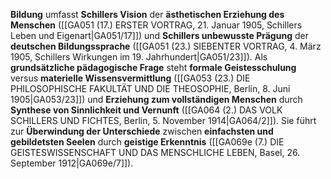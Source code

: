 
**Bildung** umfasst **Schillers Vision** der **ästhetischen Erziehung des Menschen** ([[GA051 (17.) ERSTER VORTRAG, 21. Januar 1905, Schillers Leben und Eigenart|GA051/17]]) und **Schillers unbewusste Prägung** der **deutschen Bildungssprache** ([[GA051 (23.) SIEBENTER VORTRAG, 4. März 1905, Schillers Wirkungen im 19. Jahrhundert|GA051/23]]). Als **grundsätzliche pädagogische Frage** steht **formale Geistesschulung** versus **materielle Wissensvermittlung** ([[GA053 (23.) DIE PHILOSOPHISCHE FAKULTÄT UND DIE THEOSOPHIE, Berlin, 8. Juni 1905|GA053/23]]) und **Erziehung zum vollständigen Menschen** durch **Synthese von Sinnlichkeit und Vernunft** ([[GA064 (2.) DAS VOLK SCHILLERS UND FICHTES, Berlin, 5. November 1914|GA064/2]]). Sie führt zur **Überwindung der Unterschiede** zwischen **einfachsten und gebildetsten Seelen** durch **geistige Erkenntnis** ([[GA069e (7.) DIE GEISTESWISSENSCHAFT UND DAS MENSCHLICHE LEBEN, Basel, 26. September 1912|GA069e/7]]).
